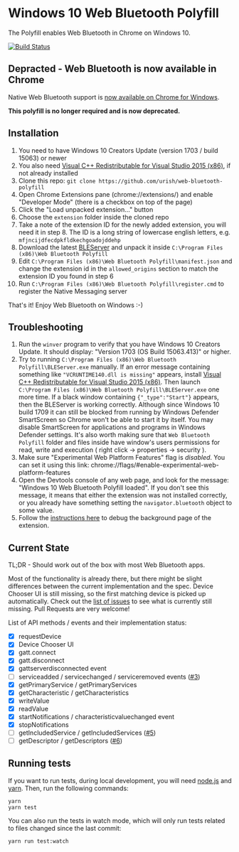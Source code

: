 # Windows 10 Web Bluetooth Polyfill

The Polyfill enables Web Bluetooth in Chrome on Windows 10. 

[![Build Status](https://travis-ci.org/urish/web-bluetooth-polyfill.png?branch=master)](https://travis-ci.org/urish/web-bluetooth-polyfill)

## Depracted - Web Bluetooth is now available in Chrome

Native Web Bluetooth support is [now available on Chrome for Windows](https://github.com/WebBluetoothCG/web-bluetooth/blob/master/implementation-status.md#chrome).

**This polyfill is no longer required and is now deprecated.**

## Installation

1. You need to have Windows 10 Creators Update (version 1703 / build 15063) or newer
2. You also need [Visual C++ Redistributable for Visual Studio 2015 (x86)](https://www.microsoft.com/en-us/download/details.aspx?id=48145), if not already installed
3. Clone this repo: `git clone https://github.com/urish/web-bluetooth-polyfill`
4. Open Chrome Extensions pane (chrome://extensions/) and enable "Developer Mode" (there is a checkbox on top of the page)
5. Click the "Load unpacked extension..." button
6. Choose the `extension` folder inside the cloned repo
7. Take a note of the extension ID for the newly added extension, you will need it in step 8. The ID is a long string of lowercase english letters, e.g. `mfjncijdfecdpkfldkechgoadojddehp`
8. Download the latest [BLEServer](https://github.com/urish/web-bluetooth-polyfill/releases/) and unpack it inside `C:\Program Files (x86)\Web Bluetooth Polyfill`
9. Edit `C:\Program Files (x86)\Web Bluetooth Polyfill\manifest.json` and change the extension id in the `allowed_origins` section to match the extension ID you found in step 6
10. Run `C:\Program Files (x86)\Web Bluetooth Polyfill\register.cmd` to register the Native Messaging server

That's it! Enjoy Web Bluetooth on Windows :-)

## Troubleshooting

1. Run the `winver` program to verify that you have Windows 10 Creators Update. It should display: "Version 1703 (OS Build 15063.413)" or higher.
2. Try to running `C:\Program Files (x86)\Web Bluetooth Polyfill\BLEServer.exe` manually. If an error message containing something like `"VCRUNTIME140.dll is missing"` appears, install [Visual C++ Redistributable for Visual Studio 2015 (x86)](https://www.microsoft.com/en-us/download/details.aspx?id=48145). Then launch `C:\Program Files (x86)\Web Bluetooth Polyfill\BLEServer.exe` one more time. If a black window containing `{"_type":"Start"}` appears, then the BLEServer is working correctly. Although since Windows 10 build 1709 it can still be blocked from running by Windows Defender SmartScreen so Chrome won't be able to start it by itself. You may disable SmartScreen for applications and programs in Windows Defender settings. It's also worth making sure that `Web Bluetooth Polyfill` folder and files inside have window's users permissions for read, write and execution ( right click -> properties -> security ).
3. Make sure "Experimental Web Platform Features" flag is *disabled*. You can set it using this link: chrome://flags/#enable-experimental-web-platform-features
4. Open the Devtools console of any web page, and look for the message: "Windows 10 Web Bluetooth Polyfill loaded". If you don't see this message, it means that either the extension was not installed correctly, or you already have something setting the `navigator.bluetooth` object to some value.
5. Follow the [instructions here](https://github.com/urish/web-bluetooth-polyfill/issues/21#issuecomment-308990559) to debug the background page of the extension.

## Current State

TL;DR - Should work out of the box with most Web Bluetooth apps.

Most of the functionality is already there, but there might be slight differences between the current implementation and the spec. Device Chooser UI is still missing, so the first matching device is picked up automatically. Check out the [list of issues](https://github.com/urish/web-bluetooth-polyfill/issues) to see what is currently still missing. Pull Requests are very welcome!

List of API methods / events and their implementation status:

- [X] requestDevice
- [X] Device Chooser UI 
- [X] gatt.connect
- [X] gatt.disconnect
- [X] gattserverdisconnected event
- [ ] serviceadded / servicechanged / serviceremoved events ([#3](https://github.com/urish/web-bluetooth-polyfill/issues/3))
- [X] getPrimaryService / getPrimaryServices
- [X] getCharacteristic / getCharacteristics
- [X] writeValue
- [X] readValue
- [X] startNotifications / characteristicvaluechanged event
- [x] stopNotifications
- [ ] getIncludedService / getIncludedServices ([#5](https://github.com/urish/web-bluetooth-polyfill/issues/5))
- [ ] getDescriptor / getDescriptors ([#6](https://github.com/urish/web-bluetooth-polyfill/issues/6))

## Running tests

If you want to run tests, during local development, you will need [node.js](https://nodejs.org/en/) and [yarn](https://yarnpkg.com/en/). Then, run the following commands:

    yarn
    yarn test
    
You can also run the tests in watch mode, which will only run tests related to files changed since the last commit:

    yarn run test:watch


